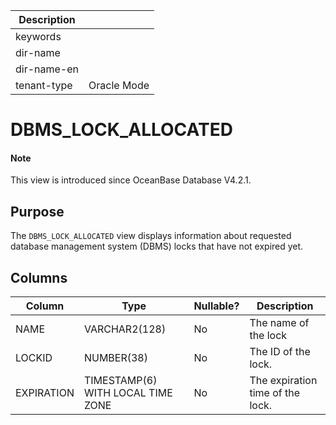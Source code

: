 | Description ||
|---|---|
| keywords ||
| dir-name ||
| dir-name-en ||
| tenant-type | Oracle Mode |

# DBMS_LOCK_ALLOCATED

<main id="notice" type='explain'>
  <h4>Note</h4>
  <p>This view is introduced since OceanBase Database V4.2.1. </p>
</main>

## Purpose

The `DBMS_LOCK_ALLOCATED` view displays information about requested database management system (DBMS) locks that have not expired yet. 

## Columns

| **Column** | **Type** | **Nullable?** | **Description** |
| --- | --- | --- | --- |
| NAME | VARCHAR2(128) | No | The name of the lock |
| LOCKID | NUMBER(38) | No | The ID of the lock. |
| EXPIRATION | TIMESTAMP(6) WITH LOCAL TIME ZONE | No | The expiration time of the lock. |
